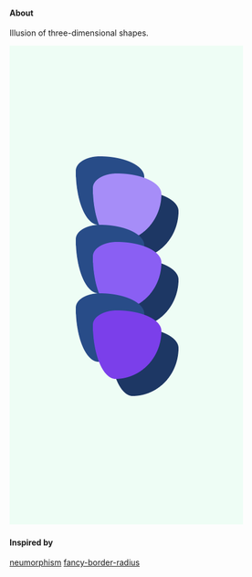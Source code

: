 #### About

Illusion of three-dimensional shapes.

![](src/assets/previews/2021-05-03_16-38-27.png)

#### Inspired by

[neumorphism](https://github.com/adamgiebl/neumorphism)
[fancy-border-radius](https://9elements.github.io/fancy-border-radius/)

